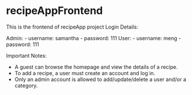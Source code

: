# recipeAppFrontend

This is the frontend of recipeApp project
Login Details:

Admin: - username: samantha - password: 111
User: - username: meng - password: 111

Important Notes:

- A guest can browse the homepage and view the details of a recipe.
- To add a recipe, a user must create an account and log in.
- Only an admin account is allowed to add/update/delete a user and/or a category.
